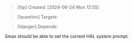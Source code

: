 
>[!tip] Created: [2024-06-24 Mon 12:55]

>[!question] Targets: 

>[!danger] Depends: 

Smax should be able to set the current HAL system prompt.